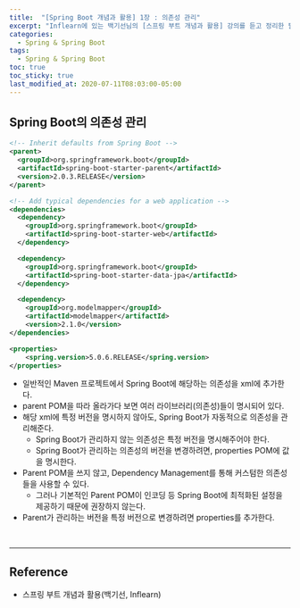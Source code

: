 ```yaml
---
title:  "[Spring Boot 개념과 활용] 1장 : 의존성 관리"
excerpt: "Inflearn에 있는 백기선님의 [스프링 부트 개념과 활용] 강의를 듣고 정리한 필기이다."
categories:
  - Spring & Spring Boot
tags:
  - Spring & Spring Boot
toc: true
toc_sticky: true
last_modified_at: 2020-07-11T08:03:00-05:00
---
```


## Spring Boot의 의존성 관리

```xml
<!-- Inherit defaults from Spring Boot -->
<parent>
  <groupId>org.springframework.boot</groupId>
  <artifactId>spring-boot-starter-parent</artifactId>
  <version>2.0.3.RELEASE</version>
</parent>

<!-- Add typical dependencies for a web application -->
<dependencies>
  <dependency>
    <groupId>org.springframework.boot</groupId>
    <artifactId>spring-boot-starter-web</artifactId>
  </dependency>

  <dependency>
    <groupId>org.springframework.boot</groupId>
    <artifactId>spring-boot-starter-data-jpa</artifactId>
  </dependency>

  <dependency>
    <groupId>org.modelmapper</groupId>
    <artifactId>modelmapper</artifactId>
    <version>2.1.0</version>
</dependencies>

<properties>
    <spring.version>5.0.6.RELEASE</spring.version>
</properties>
```

* 일반적인 Maven 프로젝트에서 Spring Boot에 해당하는 의존성을 xml에 추가한다.
* parent POM을 따라 올라가다 보면 여러 라이브러리(의존성)들이 명시되어 있다.
* 해당 xml에 특정 버전을 명시하지 않아도, Spring Boot가 자동적으로 의존성을 관리해준다.
  * Spring Boot가 관리하지 않는 의존성은 특정 버전을 명시해주어야 한다.
  * Spring Boot가 관리하는 의존성의 버전을 변경하려면, properties POM에 값을 명시한다.
* Parent POM을 쓰지 않고, Dependency Management를 통해 커스텀한 의존성들을 사용할 수 있다.
  * 그러나 기본적인 Parent POM이 인코딩 등 Spring Boot에 최적화된 설정을 제공하기 때문에 권장하지 않는다.
* Parent가 관리하는 버전을 특정 버전으로 변경하려면 properties를 추가한다.

<br>

---

## Reference

* 스프링 부트 개념과 활용(백기선, Inflearn)

